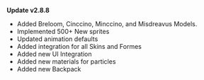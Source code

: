 **Update v2.8.8**

- Added Breloom, Cinccino, Minccino, and Misdreavus Models.
- Implemented 500+ New sprites
- Updated animation defaults
- Added integration for all Skins and Formes
- Added new UI Integration
- Added new materials for particles
- Added new Backpack